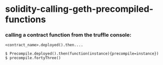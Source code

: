 # solidity-calling-geth-precompiled-functions

### calling a contract function from the truffle console:

```
<contract_name>.deployed().then....
```

```
$ Precompile.deployed().then(function(instance){precompile=instance})
$ precompile.fortyThree()
```